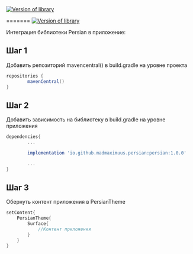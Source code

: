 <a href="https://search.maven.org/search?q=io.github.madmaximuus.persian:persian">
     <img alt="Version of library" src="https://img.shields.io/maven-central/v/io.github.madmaximuus.persian/persian.svg?label=Maven%20Central">
   </a>

=======
<a href="https://search.maven.org/search?q=io.github.madmaximuus.persian:persian">
     <img alt="Version of library" src="https://img.shields.io/maven-central/v/io.github.madmaximuus.persian/persian.svg?label=Maven%20Central">
   </a>

Интеграция библиотеки Persian в приложение:

## Шаг 1

Добавить репозиторий mavencentral() в build.gradle на уровне проекта

```groovy
repositories {
		mavenCentral()
}
```

## Шаг 2

Добавить зависимость на библиотеку в build.gradle на уровне приложения

```groovy
dependencies{
		...

		implementation 'io.github.madmaximuus.persian:persian:1.0.0'

		...
}
```

## Шаг 3

Обернуть контент приложения в PersianTheme

```kotlin
setContent{
	PersianTheme{
		Surface{
			//Контент приложения
		}
	}
}
```